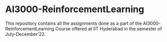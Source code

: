 # AI3000-ReinforcementLearning

This repository contains all the assignments done as a part of the AI3000-ReinforcementLearning Course offered at IIT Hyderabad in the semester of July-December'22.
